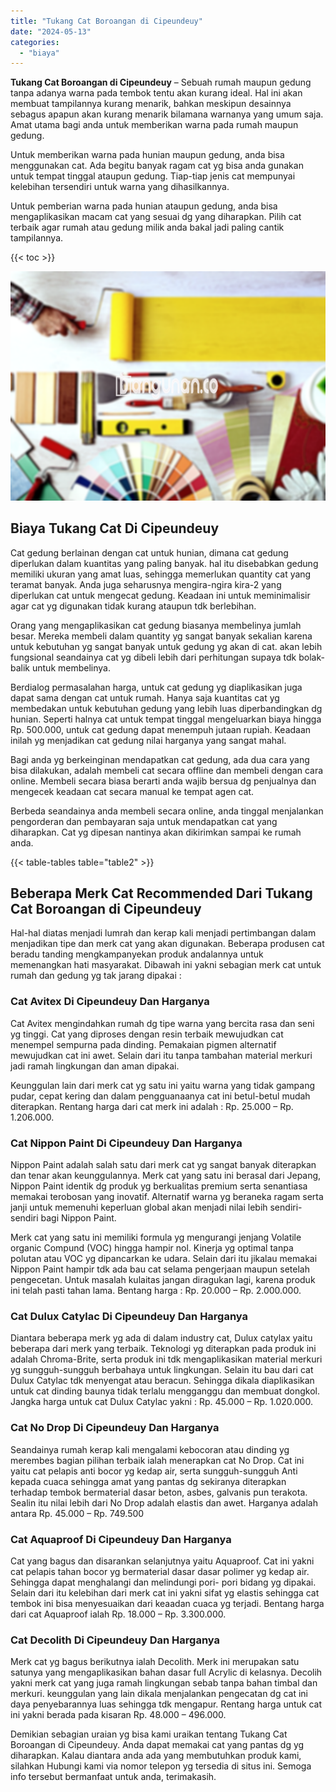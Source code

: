 ```yaml
---
title: "Tukang Cat Boroangan di Cipeundeuy"
date: "2024-05-13"
categories: 
  - "biaya"
---
```


**Tukang Cat Boroangan di Cipeundeuy** – Sebuah rumah maupun gedung tanpa adanya warna pada tembok tentu akan kurang ideal. Hal ini akan membuat tampilannya kurang menarik, bahkan meskipun desainnya sebagus apapun akan kurang menarik bilamana warnanya yang umum saja. Amat utama bagi anda untuk memberikan warna pada rumah maupun gedung.

Untuk memberikan warna pada hunian maupun gedung, anda bisa menggunakan cat. Ada begitu banyak ragam cat yg bisa anda gunakan untuk tempat tinggal ataupun gedung. Tiap-tiap jenis cat mempunyai kelebihan tersendiri untuk warna yang dihasilkannya.

Untuk pemberian warna pada hunian ataupun gedung, anda bisa mengaplikasikan macam cat yang sesuai dg yang diharapkan. Pilih cat terbaik agar rumah atau gedung milik anda bakal jadi paling cantik tampilannya.

{{< toc >}}

![Tukang Cat Boroangan di Cipeundeuy](/images/jasa-cat-murah30.png)

## Biaya Tukang Cat Di Cipeundeuy

Cat gedung berlainan dengan cat untuk hunian, dimana cat gedung diperlukan dalam kuantitas yang paling banyak. hal itu disebabkan gedung memiliki ukuran yang amat luas, sehingga memerlukan quantity cat yang teramat banyak. Anda juga seharusnya mengira-ngira kira-2 yang diperlukan cat untuk mengecat gedung. Keadaan ini untuk meminimalisir agar cat yg digunakan tidak kurang ataupun tdk berlebihan.

Orang yang mengaplikasikan cat gedung biasanya membelinya jumlah besar. Mereka membeli dalam quantity yg sangat banyak sekalian karena untuk kebutuhan yg sangat banyak untuk gedung yg akan di cat. akan lebih fungsional seandainya cat yg dibeli lebih dari perhitungan supaya tdk bolak-balik untuk membelinya.

Berdialog permasalahan harga, untuk cat gedung yg diaplikasikan juga dapat sama dengan cat untuk rumah. Hanya saja kuantitas cat yg membedakan untuk kebutuhan gedung yang lebih luas diperbandingkan dg hunian. Seperti halnya cat untuk tempat tinggal mengeluarkan biaya hingga Rp. 500.000, untuk cat gedung dapat menempuh jutaan rupiah. Keadaan inilah yg menjadikan cat gedung nilai harganya yang sangat mahal.

Bagi anda yg berkeinginan mendapatkan cat gedung, ada dua cara yang bisa dilakukan, adalah membeli cat secara offline dan membeli dengan cara online. Membeli secara biasa berarti anda wajib bersua dg penjualnya dan mengecek keadaan cat secara manual ke tempat agen cat.

Berbeda seandainya anda membeli secara online, anda tinggal menjalankan pengorderan dan pembayaran saja untuk mendapatkan cat yang diharapkan. Cat yg dipesan nantinya akan dikirimkan sampai ke rumah anda.

{{< table-tables table="table2" >}}

## Beberapa Merk Cat Recommended Dari Tukang Cat Boroangan di Cipeundeuy

Hal-hal diatas menjadi lumrah dan kerap kali menjadi pertimbangan dalam menjadikan tipe dan merk cat yang akan digunakan. Beberapa produsen cat beradu tanding mengkampanyekan produk andalannya untuk memenangkan hati masyarakat. Dibawah ini yakni sebagian merk cat untuk rumah dan gedung yg tak jarang dipakai :

### Cat Avitex Di Cipeundeuy Dan Harganya

Cat Avitex mengindahkan rumah dg tipe warna yang bercita rasa dan seni yg tinggi. Cat yang diproses dengan resin terbaik mewujudkan cat menempel sempurna pada dinding. Pemakaian pigmen alternatif mewujudkan cat ini awet. Selain dari itu tanpa tambahan material merkuri jadi ramah lingkungan dan aman dipakai.

Keunggulan lain dari merk cat yg satu ini yaitu warna yang tidak gampang pudar, cepat kering dan dalam pengguanaanya cat ini betul-betul mudah diterapkan. Rentang harga dari cat merk ini adalah : Rp. 25.000 – Rp. 1.206.000.

### Cat Nippon Paint Di Cipeundeuy Dan Harganya

Nippon Paint adalah salah satu dari merk cat yg sangat banyak diterapkan dan tenar akan keunggulannya. Merk cat yang satu ini berasal dari Jepang, Nippon Paint identik dg produk yg berkualitas premium serta senantiasa memakai terobosan yang inovatif. Alternatif warna yg beraneka ragam serta janji untuk memenuhi keperluan global akan menjadi nilai lebih sendiri-sendiri bagi Nippon Paint.

Merk cat yang satu ini memiliki formula yg mengurangi jenjang Volatile organic Compund (VOC) hingga hampir nol. Kinerja yg optimal tanpa polutan atau VOC yg dipancarkan ke udara. Selain dari itu jikalau memakai Nippon Paint hampir tdk ada bau cat selama pengerjaan maupun setelah pengecetan. Untuk masalah kulaitas jangan diragukan lagi, karena produk ini telah pasti tahan lama. Bentang harga : Rp. 20.000 – Rp. 2.000.000.

### Cat Dulux Catylac Di Cipeundeuy Dan Harganya

Diantara beberapa merk yg ada di dalam industry cat, Dulux catylax yaitu beberapa dari merk yang terbaik. Teknologi yg diterapkan pada produk ini adalah Chroma-Brite, serta produk ini tdk mengaplikasikan material merkuri yg sungguh-sungguh berbahaya untuk lingkungan. Selain itu bau dari cat Dulux Catylac tdk menyengat atau beracun. Sehingga dikala diaplikasikan untuk cat dinding baunya tidak terlalu mengganggu dan membuat dongkol. Jangka harga untuk cat Dulux Catylac yakni : Rp. 45.000 – Rp. 1.020.000.

### Cat No Drop Di Cipeundeuy Dan Harganya

Seandainya rumah kerap kali mengalami kebocoran atau dinding yg merembes bagian pilihan terbaik ialah menerapkan cat No Drop. Cat ini yaitu cat pelapis anti bocor yg kedap air, serta sungguh-sungguh Anti kepada cuaca sehingga amat yang pantas dg sekiranya diterapkan terhadap tembok bermaterial dasar beton, asbes, galvanis pun terakota. Sealin itu nilai lebih dari No Drop adalah elastis dan awet. Harganya adalah antara Rp. 45.000 – Rp. 749.500

### Cat Aquaproof Di Cipeundeuy Dan Harganya

Cat yang bagus dan disarankan selanjutnya yaitu Aquaproof. Cat ini yakni cat pelapis tahan bocor yg bermaterial dasar dasar polimer yg kedap air. Sehingga dapat menghalangi dan melindungi pori- pori bidang yg dipakai. Selain dari itu kelebihan dari merk cat ini yakni sifat yg elastis sehingga cat tembok ini bisa menyesuaikan dari keaadan cuaca yg terjadi. Bentang harga dari cat Aquaproof ialah Rp. 18.000 – Rp. 3.300.000.

### Cat Decolith Di Cipeundeuy Dan Harganya

Merk cat yg bagus berikutnya ialah Decolith. Merk ini merupakan satu satunya yang mengaplikasikan bahan dasar full Acrylic di kelasnya. Decolih yakni merk cat yang juga ramah lingkungan sebab tanpa bahan timbal dan merkuri. keunggulan yang lain dikala menjalankan pengecatan dg cat ini daya penyebarannya luas sehingga tdk mengapur. Rentang harga untuk cat ini yakni berada pada kisaran Rp. 48.000 – 496.000.

Demikian sebagian uraian yg bisa kami uraikan tentang Tukang Cat Boroangan di Cipeundeuy. Anda dapat memakai cat yang pantas dg yg diharapkan. Kalau diantara anda ada yang membutuhkan produk kami, silahkan Hubungi kami via nomor telepon yg tersedia di situs ini. Semoga info tersebut bermanfaat untuk anda, terimakasih.
